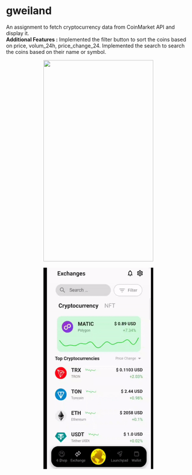 # gweiland

An assignment to fetch cryptocurrency data from CoinMarket API and display it.    
**Additional Features :** Implemented the filter button to sort the coins based on price, volum_24h, price_change_24. Implemented the search to search the coins based on their name or symbol.


 <p align="center"><img src="/gweilandassignment.gif" width="300" height="550"/></p>
  <p align="center"><img src="/gweiland.gif" width="300" height="550"/></p>
